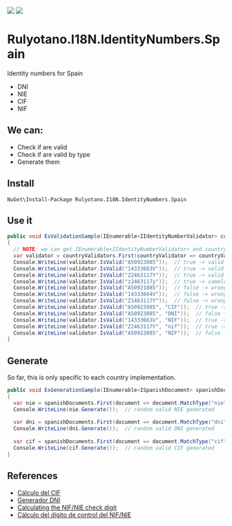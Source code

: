 <a href="https://www.nuget.org/packages/Rulyotano.I18N.IdentityNumbers.Spain"><img src="https://img.shields.io/nuget/v/Rulyotano.I18N.IdentityNumbers.Spain?logo=nuget"/></a>
<img src="https://img.shields.io/github/last-commit/rulyotano/Rulyotano.CrossCutting?logo=github"/>

# Rulyotano.I18N.IdentityNumbers.Spain
Identity numbers for Spain
- DNI
- NIE
- CIF
- NIF

## We can:
- Check if are valid
- Check if are valid by type
- Generate them

## Install

```
NuGet\Install-Package Rulyotano.I18N.IdentityNumbers.Spain
```

## Use it

```c#
public void EsValidationSample(IEnumerable<IIdentityNumberValidator> countryValidators)
{
  // NOTE: we can get IEnumerable<IIdentityNumberValidator> and country code from Dependency Injection
  var validator = countryValidators.First(countryValidator => countryValidator.IsCountry("ES"));
  Console.WriteLine(validator.IsValid("A50923085"));  // true -> valid CIF
  Console.WriteLine(validator.IsValid("14333663V"));  // true -> valid DNI
  Console.WriteLine(validator.IsValid("Z2463117Y"));  // true -> valid NIE
  Console.WriteLine(validator.IsValid("z2463117y"));  // true -> camelcase insensitive
  Console.WriteLine(validator.IsValid("A50921085"));  // false -> wrong CIF checksum
  Console.WriteLine(validator.IsValid("14333664V"));  // false -> wrong DNI checksum
  Console.WriteLine(validator.IsValid("Z1463117Y"));  // false -> wrong NIE checksum
  Console.WriteLine(validator.IsValid("A50923085", "CIF"));  // true -> valid CIF of same type
  Console.WriteLine(validator.IsValid("A50923085", "DNI"));  // false -> valid CIF but we are asking for DNI type
  Console.WriteLine(validator.IsValid("14333663V", "NIF"));  // true -> DNI is also NIF
  Console.WriteLine(validator.IsValid("Z2463117Y", "nif"));  // true -> NIE is also NIF
  Console.WriteLine(validator.IsValid("A50923085", "NIF"));  // false -> CIF is not NIF
}
```

## Generate

So far, this is only specific to each country implementation.

```c#
public void EsGenerationSample(IEnumerable<ISpanishDocument> spanishDocuments)
{
  var nie = spanishDocuments.First(document => document.MatchType("nie"));
  Console.WriteLine(nie.Generate());  // random valid NIE generated
  
  var dni = spanishDocuments.First(document => document.MatchType("dni"));
  Console.WriteLine(dni.Generate());  // random valid DNI generated
  
  var cif = spanishDocuments.First(document => document.MatchType("cif"));
  Console.WriteLine(cif.Generate());  // random valid CIF generated
}
```

## References
- [Cálculo del CIF](http://www.jagar.es/economia/ccif.htm)
- [Generador DNI](https://www.generador-de-dni.com/generador-de-dni)
- [Calculating the NIF/NIE check digit](https://www.ordenacionjuego.es/en/calculo-digito-control)
- [Cálculo del dígito de control del NIF/NIE](https://www.interior.gob.es/opencms/es/servicios-al-ciudadano/tramites-y-gestiones/dni/calculo-del-digito-de-control-del-nif-nie/)
